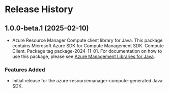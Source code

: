 # Release History

## 1.0.0-beta.1 (2025-02-10)

- Azure Resource Manager Compute client library for Java. This package contains Microsoft Azure SDK for Compute Management SDK. Compute Client. Package tag package-2024-11-01. For documentation on how to use this package, please see [Azure Management Libraries for Java](https://aka.ms/azsdk/java/mgmt).
### Features Added

- Initial release for the azure-resourcemanager-compute-generated Java SDK.
